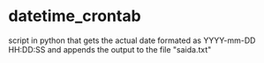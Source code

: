 # datetime_crontab
 script in python that gets the actual date formated as YYYY-mm-DD HH:DD:SS and appends the output to the file "saida.txt" 
